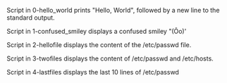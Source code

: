 Script in 0-hello_world prints "Hello, World", followed by 
a new line to the standard output.

Script in 1-confused_smiley displays a confused smiley "(Ôo)'

Script in 2-hellofile displays the content of the /etc/passwd file.

Script in 3-twofiles displays the content of /etc/passwd and /etc/hosts.

Script in 4-lastfiles displays the last 10 lines of /etc/passwd
